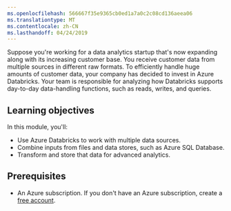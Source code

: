 ```yaml
---
ms.openlocfilehash: 566667f35e9365cb0ed1a7a0c2c08cd136aeea06
ms.translationtype: MT
ms.contentlocale: zh-CN
ms.lasthandoff: 04/24/2019
---
```

Suppose you're working for a data analytics startup that's now expanding along with its increasing customer base. You receive customer data from multiple sources in different raw formats. To efficiently handle huge amounts of customer data, your company has decided to invest in Azure Databricks. Your team is responsible for analyzing how Databricks supports day-to-day data-handling functions, such as reads, writes, and queries. 

## <a name="learning-objectives"></a>Learning objectives

In this module, you'll:

- Use Azure Databricks to work with multiple data sources.
- Combine inputs from files and data stores, such as Azure SQL Database.
- Transform and store that data for advanced analytics.

## <a name="prerequisites"></a>Prerequisites

- An Azure subscription. If you don't have an Azure subscription, create a [free account](https://azure.microsoft.com/free).